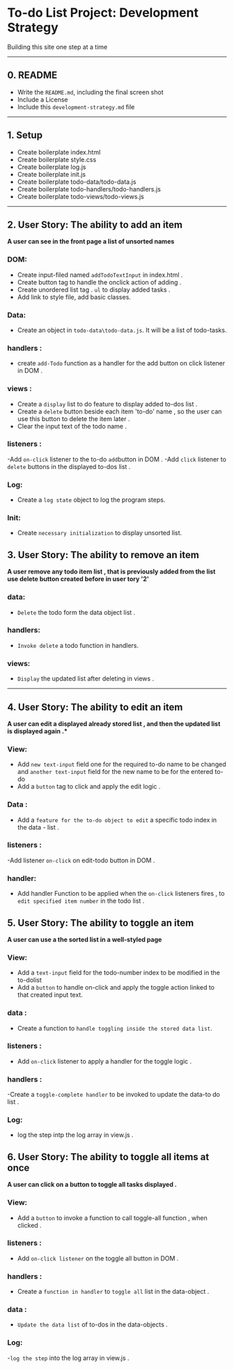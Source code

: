 # To-do List Project: Development Strategy

Building this site one step at a time

---

## 0. README

- Write the `README.md`, including the final screen shot
- Include a License
- Include this `development-strategy.md` file

---

## 1. Setup

- Create boilerplate index.html
- Create boilerplate style.css
- Create boilerplate log.js
- Create boilerplate init.js
- Create boilerplate todo-data/todo-data.js
- Create boilerplate todo-handlers/todo-handlers.js
- Create boilerplate todo-views/todo-views.js

---

## 2. User Story: The ability to add an item

**A user can see in the front page a list of unsorted names**

### DOM:

- Create input-filed named `addTodoTextInput` in index.html .
- Create button tag to handle the onclick action of adding .
- Create unordered list tag . `ul` to display added tasks .
- Add link to style file, add basic classes.

### Data:

- Create an object in `todo-data\todo-data.js`. It will be a list of todo-tasks.

### handlers :

- create `add-Todo` function as a handler for the add button on click listener in DOM .

### views :

- Create a `display` list to do feature to display added to-dos list .
- Create a `delete` button beside each item 'to-do' name , so the user can use this button to delete the item later .
- Clear the input text of the todo name .

### listeners :

-Add `on-click` listener to the to-do `add`button in DOM .
-Add `click` listener to `delete` buttons in the displayed to-dos list .

### Log:

- Create a `log state` object to log the program steps.

### Init:

- Create `necessary initialization` to display unsorted list.

## 3. User Story: The ability to remove an item

**A user remove any todo item list , that is previously added from the list use delete button created before in user tory '2'**

### data:

- `Delete` the todo form the data object list .

### handlers:

- `Invoke delete` a todo function in handlers.

### views:

- `Display` the updated list after deleting in views .

---

## 4. User Story: The ability to edit an item

**A user can edit a displayed already stored list , and then the updated list is displayed again .\***

### View:

- Add `new text-input` field one for the required to-do name to be changed and `another text-input` field for the new name to be for the entered to-do
- Add a `button` tag to click and apply the edit logic .

### Data :

- Add a `feature for the to-do object to edit` a specific todo index in the data - list .

### listeners :

-Add listener `on-click` on edit-todo button in DOM .

### handler:

- Add handler Function to be applied when the `on-click` listeners fires , to `edit specified item number` in the todo list .

## 5. User Story: The ability to toggle an item

**A user can use a the sorted list in a well-styled page**

### View:

- Add a `text-input` field for the todo-number index to be modified in the to-dolist
- Add a `button` to handle on-click and apply the toggle action linked to that created input text.

### data :

- Create a function to `handle toggling inside the stored data list`.

### listeners :

- Add `on-click` listener to apply a handler for the toggle logic .

### handlers :

-Create a `toggle-complete handler` to be invoked to update the data-to do list .

### Log:

- log the step intp the log array in view.js .

## 6. User Story: The ability to toggle all items at once

**A user can click on a button to toggle all tasks displayed .**

### View:

- Add a `button` to invoke a function to call toggle-all function , when clicked .

### listeners :

- Add `on-click listener` on the toggle all button in DOM .

### handlers :

- Create a `function in handler` to `toggle all` list in the data-object .

### data :

- `Update the data list` of to-dos in the data-objects .

### Log:

-`log the step` into the log array in view.js .
